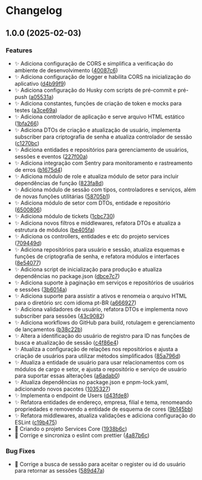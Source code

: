 # Changelog

## 1.0.0 (2025-02-03)


### Features

* :sparkles: Adiciona configuração de CORS e simplifica a verificação do ambiente de desenvolvimento ([40087c6](https://github.com/welllucky/Services-core/commit/40087c6bad8fffc9a20724c2e806eb17339d1fc5))
* :sparkles: Adiciona configuração de logger e habilita CORS na inicialização do aplicativo ([d4b99f9](https://github.com/welllucky/Services-core/commit/d4b99f923cc79896ce7de235a6a59b7ab1c3c4d4))
* :sparkles: Adiciona configuração do Husky com scripts de pré-commit e pré-push ([a05531a](https://github.com/welllucky/Services-core/commit/a05531ad33c39711e05567e74ccb560d18823866))
* :sparkles: Adiciona constantes, funções de criação de token e mocks para testes ([a3ce69a](https://github.com/welllucky/Services-core/commit/a3ce69a9c9c4022189c3818ac7b7c69f307ca888))
* :sparkles: Adiciona controlador de aplicação e serve arquivo HTML estático ([1bfa266](https://github.com/welllucky/Services-core/commit/1bfa266db30de296da7e9043096265400e6b9775))
* :sparkles: Adiciona DTOs de criação e atualização de usuário, implementa subscriber para criptografia de senha e atualiza controlador de sessão ([c1270bc](https://github.com/welllucky/Services-core/commit/c1270bcb8896459d16833a47b46c2766f3f28a3c))
* :sparkles: Adiciona entidades e repositórios para gerenciamento de usuários, sessões e eventos ([227f00a](https://github.com/welllucky/Services-core/commit/227f00a22ce8b9fd79ce85a568518ca45438541a))
* :sparkles: Adiciona integração com Sentry para monitoramento e rastreamento de erros ([b1675d4](https://github.com/welllucky/Services-core/commit/b1675d488cc8eb0eb90cfe25c8b421c8c94d4c10))
* :sparkles: Adiciona módulo de role e atualiza módulo de setor para incluir dependências de função ([823fa8d](https://github.com/welllucky/Services-core/commit/823fa8dd41927725a46f5ffee0986e41db8618a0))
* :sparkles: Adiciona módulo de sessão com tipos, controladores e serviços, além de novas funções utilitárias ([58705b1](https://github.com/welllucky/Services-core/commit/58705b1fc9ccfb10e4be96409d16082e15d38bb4))
* :sparkles: Adiciona módulo de setor com DTOs, entidade e repositório ([6500806](https://github.com/welllucky/Services-core/commit/6500806f2418d564035e00f3d116383b6af95636))
* :sparkles: Adiciona módulo de tickets ([1cbc730](https://github.com/welllucky/Services-core/commit/1cbc730be728514b70c7e8fafe537221cca286a4))
* :sparkles: Adiciona novos filtros e middlewares, refatora DTOs e atualiza a estrutura de módulos ([be405fa](https://github.com/welllucky/Services-core/commit/be405faf9b95e800d4c77abe741350333aea79d3))
* :sparkles: Adiciona os controllers, entidades e etc do projeto services ([709449d](https://github.com/welllucky/Services-core/commit/709449db89262155c349dca8deada28a860b6395))
* :sparkles: Adiciona repositórios para usuário e sessão, atualiza esquemas e funções de criptografia de senha, e refatora módulos e interfaces ([8e54077](https://github.com/welllucky/Services-core/commit/8e54077bd7c98eee9db8448bfd0ebca0de0dc362))
* :sparkles: Adiciona script de inicialização para produção e atualiza dependências no package.json ([dbce7c7](https://github.com/welllucky/Services-core/commit/dbce7c7f24c80744fbc4454b9ccb65f57e1a566a))
* :sparkles: Adiciona suporte à paginação em serviços e repositórios de usuários e sessões ([3b6014a](https://github.com/welllucky/Services-core/commit/3b6014a647f88cb99b592f66ad93ac98a1cc7dbc))
* :sparkles: Adiciona suporte para assistir a ativos e renomeia o arquivo HTML para o diretório src com idioma pt-BR ([a666927](https://github.com/welllucky/Services-core/commit/a66692792596f35f7bd6d0d10531b9a03f1c2173))
* :sparkles: Adiciona validadores de usuário, refatora DTOs e implementa novo subscriber para sessões ([43c9082](https://github.com/welllucky/Services-core/commit/43c908224d24c0710fe5b465e9efdbe1d905293d))
* :sparkles: Adiciona workflows do GitHub para build, rotulagem e gerenciamento de lançamentos ([b38c22b](https://github.com/welllucky/Services-core/commit/b38c22b4e670915d79f92b20c324984b5b217b2d))
* :sparkles: Altera a identificação do usuário de registro para ID nas funções de busca e atualização de sessão ([c4f86e4](https://github.com/welllucky/Services-core/commit/c4f86e451701529d239a7cfecdc83a7521947f46))
* :sparkles: Atualiza a configuração de relações nos repositórios e ajusta a criação de usuários para utilizar métodos simplificados ([85a796d](https://github.com/welllucky/Services-core/commit/85a796de7c444cd802c8ef2e5baa6597886cbbdf))
* :sparkles: Atualiza a entidade de usuário para usar relacionamentos com os módulos de cargo e setor, e ajusta o repositório e serviço de usuário para suportar essas alterações ([a6adab0](https://github.com/welllucky/Services-core/commit/a6adab07c82f64761ef8b8594c4cdad0818bca92))
* :sparkles: Atualiza dependências no package.json e pnpm-lock.yaml, adicionando novos pacotes ([1035327](https://github.com/welllucky/Services-core/commit/10353278fcbe745b434c94c726387acc2229f111))
* :sparkles: Implementa o endpoint de Users ([d43fde8](https://github.com/welllucky/Services-core/commit/d43fde86e84a7a6646048379d743ea03315d0ba1))
* :sparkles: Refatora entidades de endereço, empresa, filial e tema, renomeando propriedades e removendo a entidade de esquema de cores ([9b145bb](https://github.com/welllucky/Services-core/commit/9b145bb1c03c8eea2fdf2dfac5dad7218c41691f))
* :sparkles: Refatora middlewares, atualiza validações e adiciona configuração do ESLint ([c19b475](https://github.com/welllucky/Services-core/commit/c19b4754946407da766a09e3a1c1f1664a4768fa))
* :tada: Criando o projeto Services Core ([1938b6c](https://github.com/welllucky/Services-core/commit/1938b6cffcfe7ddc005111d6541da64f534b6a3f))
* :wrench: Corrige e sincroniza o eslint com prettier ([4a87b6c](https://github.com/welllucky/Services-core/commit/4a87b6c6137ef24952f9a37f692e60d0d7f653da))


### Bug Fixes

* :bug: Corrige a busca de sessão para aceitar o register ou id do usuário para retornar as sessões ([589d47a](https://github.com/welllucky/Services-core/commit/589d47a86eaa117712d3dcd33a9f74fc8094337c))
